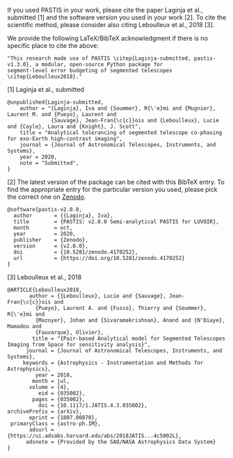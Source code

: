 If you used PASTIS in your work, please cite the paper Laginja et al., submitted [1] and the software version you
used in your work [2]. To cite the scientific method, please consider also citing Leboulleux et al., 2018 [3].

We provide the following LaTeX/BibTeX acknowledgment if there is no specific place to cite the above:  
```
"This research made use of PASTIS \citep{Laginja-submitted, pastis-v1.3.0}, a modular, open-source Python package for
segment-level error budgeting of segmented telescopes \citep{Leboulleux2018}."
```

[1] Laginja et al., submitted
```
@unpublished{Laginja-submitted,
    author = "{Laginja}, Iva and {Soummer}, R{\'e}mi and {Mugnier}, Laurent M. and {Pueyo}, Laurent and 
              {Sauvage}, Jean-Fran{\c{c}}ois and {Leboulleux}, Lucie and {Coyle}, Laura and {Knight}, J. Scott",
    title = "Analytical tolerancing of segmented telescope co-phasing for exo-Earth high-contrast imaging",
    journal = {Journal of Astronomical Telescopes, Instruments, and Systems},
    year = 2020,
    note = "Submitted",
}
```

[2] The latest version of the package can be cited with this BibTeX entry. To find the appropriate entry for the 
particular version you used, please pick the correct one on [Zenodo](https://zenodo.org/record/4170252).
```
@software{pastis-v2.0.0,
  author       = {{Laginja}, Iva},
  title        = {PASTIS: v2.0.0 Semi-analytical PASTIS for LUVOIR},
  month        = oct,
  year         = 2020,
  publisher    = {Zenodo},
  version      = {v2.0.0},
  doi          = {10.5281/zenodo.4170252},
  url          = {https://doi.org/10.5281/zenodo.4170252}
}
```

[3] Leboulleux et al., 2018
```
@ARTICLE{Leboulleux2018,
       author = {{Leboulleux}, Lucie and {Sauvage}, Jean-Fran{\c{c}}ois and
         {Pueyo}, Laurent A. and {Fusco}, Thierry and {Soummer}, R{\'e}mi and
         {Mazoyer}, Johan and {Sivaramakrishnan}, Anand and {N'Diaye}, Mamadou and
         {Fauvarque}, Olivier},
        title = "{Pair-based Analytical model for Segmented Telescopes Imaging from Space for sensitivity analysis}",
      journal = {Journal of Astronomical Telescopes, Instruments, and Systems},
     keywords = {Astrophysics - Instrumentation and Methods for Astrophysics},
         year = 2018,
        month = jul,
       volume = {4},
          eid = {035002},
        pages = {035002},
          doi = {10.1117/1.JATIS.4.3.035002},
archivePrefix = {arXiv},
       eprint = {1807.00870},
 primaryClass = {astro-ph.IM},
       adsurl = {https://ui.adsabs.harvard.edu/abs/2018JATIS...4c5002L},
      adsnote = {Provided by the SAO/NASA Astrophysics Data System}
}
```
